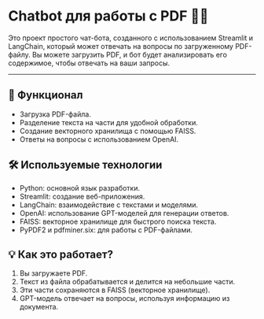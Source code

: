# Chatbot для работы с PDF 📄🤖
Это проект простого чат-бота, созданного с использованием Streamlit и LangChain, который может отвечать на вопросы по загруженному PDF-файлу. Вы можете загрузить PDF, и бот будет анализировать его содержимое, чтобы отвечать на ваши запросы.

---

## 🚀 Функционал
- Загрузка PDF-файла.
- Разделение текста на части для удобной обработки.
- Создание векторного хранилища с помощью FAISS.
- Ответы на вопросы с использованием OpenAI.

## 🛠️ Используемые технологии
- Python: основной язык разработки.
- Streamlit: создание веб-приложения.
- LangChain: взаимодействие с текстами и моделями.
- OpenAI: использование GPT-моделей для генерации ответов.
- FAISS: векторное хранилище для быстрого поиска текста.
- PyPDF2 и pdfminer.six: для работы с PDF-файлами.

## 💡 Как это работает?
1. Вы загружаете PDF.
2. Текст из файла обрабатывается и делится на небольшие части.
3. Эти части сохраняются в FAISS (векторное хранилище).
4. GPT-модель отвечает на вопросы, используя информацию из документа.
